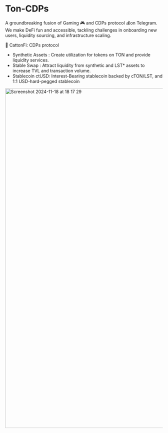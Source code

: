 # Ton-CDPs
A groundbreaking fusion of Gaming 🎮 and CDPs protocol 💰on Telegram. We make DeFi fun and accessible, tackling challenges in onboarding new users, liquidity sourcing, and infrastructure scaling.

💱 CattonFi: CDPs protocol
   - Synthetic Assets : Create utilization for tokens on TON and provide liquidity services.
   - Stable Swap : Attract liquidity from synthetic and LST* assets to increase TVL and transaction volume. 
   - Stablecoin ctUSD: Interest-Bearing stablecoin backed by cTON/LST, and 1:1 USD-hard-pegged stablecoin
<img width="1087" alt="Screenshot 2024-11-18 at 18 17 29" src="https://github.com/user-attachments/assets/0ac8763a-daed-47c8-baae-fbbff79ba2e2">

